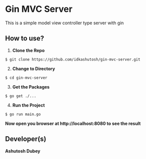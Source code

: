 # Gin MVC Server
This is a simple model view controller type server with gin

## How to use?
1. **Clone the Repo**
```
$ git clone https://github.com/idkashutosh/gin-mvc-server.git
```

2. **Change to Directory**
```
$ cd gin-mvc-server
```

3. **Get the Packages**
```
$ go get ./...
```

4. **Run the Project**
```
$ go run main.go
```

**Now open you browser at http://localhost:8080 to see the result**

## Developer(s)
**Ashutosh Dubey**